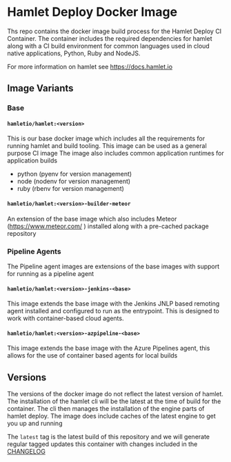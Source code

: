 # Hamlet Deploy Docker Image

Ths repo contains the docker image build process for the Hamlet Deploy CI Container. The container includes the required dependencies for hamlet along with a CI build environment for common languages used in cloud native applications, Python, Ruby and NodeJS.

For more information on hamlet see https://docs.hamlet.io

## Image Variants

### Base

#### ```hamletio/hamlet:<version>```

This is our base docker image which includes all the requirements for running hamlet and build tooling. This image can be used as a general purpose CI image
The image also includes common application runtimes for application builds

- python (pyenv for version management)
- node (nodenv for version management)
- ruby (rbenv for version management)

#### ```hamletio/hamlet:<version>-builder-meteor```

An extension of the base image which also includes Meteor (https://www.meteor.com/ ) installed along with a pre-cached package repository

### Pipeline Agents

The Pipeline agent images are extensions of the base images with support for running as a pipeline agent

#### ```hamletio/hamlet:<version>-jenkins-<base>```

This image extends the base image with the Jenkins JNLP based remoting agent installed and configured to run as the entrypoint. This is designed to work with container-based cloud agents.

#### ```hamletio/hamlet:<version>-azpipeline-<base>```

This image extends the base image with the Azure Pipelines agent, this allows for the use of container based agents for local builds

## Versions

The versions of the docker image do not reflect the latest version of hamlet. The installation of the hamlet cli will be the latest at the time of build for the container. The cli then manages the installation of the engine parts of hamlet deploy.
The image does include caches of the latest engine to get you up and running

The `latest` tag is the latest build of this repository and we will generate regular tagged updates this container with changes included in the [CHANGELOG](./CHANGELOG.md)
